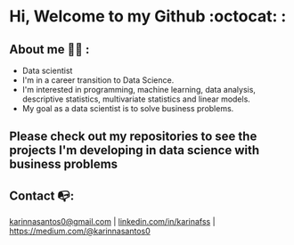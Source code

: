 # Hi, Welcome to my Github  :octocat: :

## About me :ok_woman: :
- Data scientist
- I'm in a career transition to Data Science.
- I'm interested in programming, machine learning, data analysis, descriptive statistics, multivariate statistics and linear models.
- My goal as a data scientist is to solve business problems.

## Please check out my repositories to see the projects I'm developing in data science with business problems

## Contact :mailbox_with_no_mail:: 
karinnasantos0@gmail.com  |  [linkedin.com/in/karinafss](https://www.linkedin.com/in/karinafss/)
|  https://medium.com/@karinnasantos0
